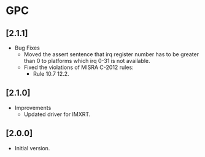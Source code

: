 # GPC

## [2.1.1]

- Bug Fixes
  - Moved the assert sentence that irq register number has to be greater than 0 to platforms which irq 0-31 is
    not available.
  - Fixed the violations of MISRA C-2012 rules:
    - Rule 10.7 12.2.

## [2.1.0]

- Improvements
  - Updated driver for IMXRT.

## [2.0.0]

- Initial version.
